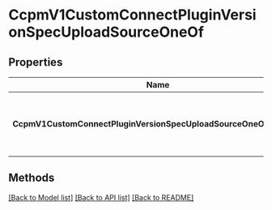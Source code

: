# CcpmV1CustomConnectPluginVersionSpecUploadSourceOneOf

## Properties

Name | Type | Description | Notes
------------ | ------------- | ------------- | -------------
**CcpmV1CustomConnectPluginVersionSpecUploadSourceOneOfInterface** | **interface { GetLocation() string }** | An interface that can hold any of the proper implementing types |

## Methods


[[Back to Model list]](../README.md#documentation-for-models) [[Back to API list]](../README.md#documentation-for-api-endpoints) [[Back to README]](../README.md)


